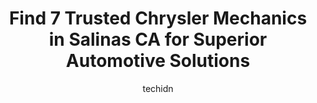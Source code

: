 ---
layout: ampstory
image: https://images.unsplash.com/photo-1634907076255-a56723f9b9ad?ixlib=rb-4.0.3&ixid=MnwxMjA3fDB8MHxwaG90by1wYWdlfHx8fGVufDB8fHx8&auto=format&fit=crop&w=640&h=853&q=80
author: techidn
featured: false
description: Looking for reliable and skilled Chrysler Mechanic in Salinas CA, USA? Your search ends here with the 7 best Chrysler Mechanic in town. With their expertise and commitment to delivering exce
title: Find 7 Trusted Chrysler Mechanics in Salinas CA for Superior Automotive Solutions
cover:
   title: Find 7 Trusted Chrysler Mechanics in Salinas CA for Superior Automotive Solutions
   subtitle: Rickpate
   background: https://images.unsplash.com/photo-1634907076255-a56723f9b9ad?ixlib=rb-4.0.3&ixid=MnwxMjA3fDB8MHxwaG90by1wYWdlfHx8fGVufDB8fHx8&auto=format&fit=crop&w=640&h=853&q=80

pages: 
 - layout: thirds
   top: <h1>#1 Mons Auto Repair</h1>
   bottom: "<p>Probably one of the few places in Orange county that has kept it original and has been authentic for at least the 35 years that I and my family has been going there. Very</p>"
   background: https://www.knot35.com/toplist/wp-content/uploads/2023/06/best-chrysler-mechanic-1-in-salinas-ca-1685837128.jpeg
   backgroundblur: true
 - layout: thirds
   top: <h1>#2 Auto Repair</h1>
   bottom: "<p>482 E Market St, Salinas, CA 93905, United States</p>"
   background: https://www.knot35.com/toplist/wp-content/uploads/2023/06/best-chrysler-mechanic-2-in-salinas-ca-1685837128.jpeg
   cta:
      link: https://www.knot35.com/toplist/find-7-trusted-chrysler-mechanics-in-salinas-ca-for-superior-automotive-solutions/
      text: Find 7 Trusted Chrysler Mechanics in Salinas CA for Superior Automotive Solutions
 - layout: thirds
   top: <h1>#3 Dick Adams Automotive</h1>
   bottom: "<p>242 Griffin St, Salinas, CA 93901, United States</p>"
   background: https://www.knot35.com/toplist/wp-content/uploads/2023/06/best-chrysler-mechanic-3-in-salinas-ca-1685837128.jpeg
   cta:
      link: https://www.knot35.com/toplist/find-7-trusted-chrysler-mechanics-in-salinas-ca-for-superior-automotive-solutions/
      text: Find 7 Trusted Chrysler Mechanics in Salinas CA for Superior Automotive Solutions
 - layout: thirds
   top: <h1>#4 European Auto</h1>
   bottom: "<p>276 E Market St suite b, Salinas, CA 93901, United States</p>"
   background: https://images.unsplash.com/photo-1546497974-b213c9efb599?ixlib=rb-4.0.3&ixid=MnwxMjA3fDB8MHxwaG90by1wYWdlfHx8fGVufDB8fHx8&auto=format&fit=crop&w=640&h=853&q=80
   cta:
      link: https://www.knot35.com/toplist/find-7-trusted-chrysler-mechanics-in-salinas-ca-for-superior-automotive-solutions/
      text: Find 7 Trusted Chrysler Mechanics in Salinas CA for Superior Automotive Solutions
 - layout: thirds
   top: <h1>#5 Alexs Auto Repair</h1>
   bottom: "<p>341 W Market St A, Salinas, CA 93901, United States</p>"
   background: https://images.unsplash.com/photo-1618005182384-a83a8bd57fbe?ixlib=rb-4.0.3&ixid=MnwxMjA3fDB8MHxwaG90by1wYWdlfHx8fGVufDB8fHx8&auto=format&fit=crop&w=640&h=853&q=80
   cta:
      link: https://www.knot35.com/toplist/find-7-trusted-chrysler-mechanics-in-salinas-ca-for-superior-automotive-solutions/
      text: Find 7 Trusted Chrysler Mechanics in Salinas CA for Superior Automotive Solutions
 - layout: thirds
   top: <h1>#6 Progressive Auto Repair</h1>
   bottom: "<p>312 Abbott St # A, Salinas, CA 93901, United States</p>"
   background: https://images.unsplash.com/photo-1613843873231-1447db182f97?ixlib=rb-4.0.3&ixid=MnwxMjA3fDB8MHxwaG90by1wYWdlfHx8fGVufDB8fHx8&auto=format&fit=crop&w=640&h=853&q=80
   cta:
      link: https://www.knot35.com/toplist/find-7-trusted-chrysler-mechanics-in-salinas-ca-for-superior-automotive-solutions/
      text: Find 7 Trusted Chrysler Mechanics in Salinas CA for Superior Automotive Solutions
 - layout: thirds
   top: <h1>#7 Ramirez Mobile Auto Repair</h1>
   bottom: "<p>1871 Cherokee Dr, Salinas, CA 93906, United States</p>"
   background: https://images.unsplash.com/photo-1597773150796-e5c14ebecbf5?ixlib=rb-4.0.3&ixid=MnwxMjA3fDB8MHxwaG90by1wYWdlfHx8fGVufDB8fHx8&auto=format&fit=crop&w=640&h=853&q=80
   cta:
      link: https://www.knot35.com/toplist/find-7-trusted-chrysler-mechanics-in-salinas-ca-for-superior-automotive-solutions/
      text: Find 7 Trusted Chrysler Mechanics in Salinas CA for Superior Automotive Solutions
 - layout: thirds
   middle: Continue reading...
   background: https://images.unsplash.com/photo-1531169509526-f8f1fdaa4a67?ixlib=rb-4.0.3&ixid=MnwxMjA3fDB8MHxwaG90by1wYWdlfHx8fGVufDB8fHx8&auto=format&fit=crop&w=640&h=853&q=80
   cta:
      link: https://www.knot35.com/toplist/find-7-trusted-chrysler-mechanics-in-salinas-ca-for-superior-automotive-solutions/
      text: Find 7 Trusted Chrysler Mechanics in Salinas CA for Superior Automotive Solutions
      
---